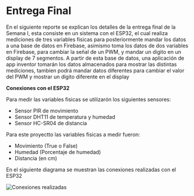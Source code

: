 # Entrega Final

En el siguiente reporte se explican los detalles de la entrega final de la Semana I, esta consiste en un sistema con el ESP32, el cual realiza mediciones de tres variables fisicas para posteriormente mandar los datos a una base de datos en Firebase, asimismo toma los datos de dos variables en Firebase, para cambiar la señal de un PWM, y mandar un digito en un display de 7 segmentos. A partir de esta base de datos, una aplicación de app inventor tomarán los datos almacenados para mostrar las distintas mediciones, tambien podrá mandar datos diferentes para cambiar el valor del PWM y mostrar un digito diferente en el display

**Conexiones con el ESP32**

Para medir las variables fisicas se utilizarón los siguientes sensores:

- Sensor PIR de movimiento
- Sensor DHT11 de temperatura y humedad
- Sensor HC-SR04 de distancia 

Para este proyectto las variables fisicas a medir fueron:

- Movimiento (True o False)
- Humedad (Porcentaje de humedad)
- Distancia (en cm)

En el siguiente diagrama se muestran las conexiones realizadas con el ESP32

![Conexiones realizadas](/1)
